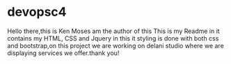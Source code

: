 # devopsc4 
Hello there,this is Ken Moses am the author of this This is my Readme in it contains my HTML, CSS and Jquery in this it styling is done with both css and bootstrap,on this project we are working on delani studio where we are displaying services we offer.thank you!


